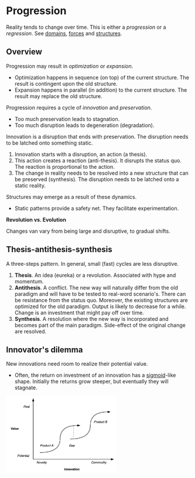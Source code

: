 # Progression

Reality tends to change over time. This is either a *progression* or a *regression*. See [domains](../reality/domains.md), [forces](../reality/forces.md) and [structures](../reality/structures.md).



## Overview

Progression may result in *optimization* or *expansion*.

- Optimization happens in sequence (on top) of the current structure. The result is contingent upon the old structure.
- Expansion happens in parallel (in addition) to the current structure. The result may replace the old structure.

Progression requires a cycle of *innovation* and *preservation*.

- Too much preservation leads to stagnation.
- Too much disruption leads to degeneration (degradation).

Innovation is a disruption that ends with preservation. The disruption needs to be latched onto something static.

1. Innovation starts with a disruption, an action (a thesis).
2. This action creates a reaction (anti-thesis). It disrupts the status quo. The reaction is proportional to the action.
3. The change in reality needs to be resolved into a new structure that can be preserved (synthesis). The disruption needs to be latched onto a static reality.

Structures may emerge as a result of these dynamics.

- Static patterns provide a safety net. They facilitate experimentation.



**Revolution vs. Evolution**

Changes van vary from being large and disruptive, to gradual shifts.



## Thesis-antithesis-synthesis

A three-steps pattern. In general, small (fast) cycles are less disruptive.

1. **Thesis**. An idea (eureka) or a revolution. Associated with hype and momentum.
2. **Antithesis**. A conflict. The new way will naturally differ from the old paradigm and will have to be tested to real-word scenario's. There can be resistance from the status quo. Moreover, the existing structures are optimized for the old paradigm. Output is likely to decrease for a while. Change is an investment that might pay off over time.
3. **Synthesis**. A resolution where the new way is incorporated and becomes part of the main paradigm. Side-effect of the original change are resolved.



## Innovator's dilemma

New innovations need room to realize their potential value.

- Often, the return on investment of an innovation has a [sigmoid](https://en.wikipedia.org/wiki/Sigmoid_function)-like shape. Initially the returns grow steeper, but eventually they will stagnate.

<img src="../img/innovation-disruption.png" alt="innovation-disruption" style="width:60%;" />

